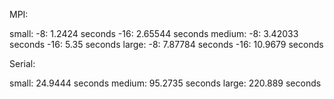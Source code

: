 MPI:

small: -8: 1.2424 seconds
       -16: 2.65544 seconds
medium: -8: 3.42033 seconds
        -16: 5.35 seconds
large:  -8: 7.87784 seconds
        -16: 10.9679 seconds

Serial:

small: 24.9444 seconds
medium: 95.2735 seconds
large: 220.889 seconds